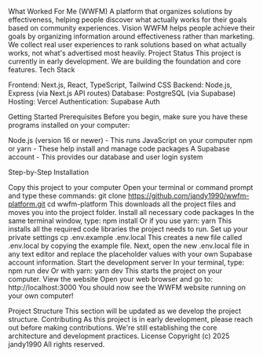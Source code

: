 What Worked For Me (WWFM)
A platform that organizes solutions by effectiveness, helping people discover what actually works for their goals based on community experiences.
Vision
WWFM helps people achieve their goals by organizing information around effectiveness rather than marketing. We collect real user experiences to rank solutions based on what actually works, not what's advertised most heavily.
Project Status
This project is currently in early development. We are building the foundation and core features.
Tech Stack

Frontend: Next.js, React, TypeScript, Tailwind CSS
Backend: Node.js, Express (via Next.js API routes)
Database: PostgreSQL (via Supabase)
Hosting: Vercel
Authentication: Supabase Auth

Getting Started
Prerequisites
Before you begin, make sure you have these programs installed on your computer:

Node.js (version 16 or newer) - This runs JavaScript on your computer
npm or yarn - These help install and manage code packages
A Supabase account - This provides our database and user login system

Step-by-Step Installation

Copy this project to your computer
Open your terminal or command prompt and type these commands:
git clone https://github.com/jandy1990/wwfm-platform.git
cd wwfm-platform
This downloads all the project files and moves you into the project folder.
Install all necessary code packages
In the same terminal window, type:
npm install
Or if you use yarn:
yarn
This installs all the required code libraries the project needs to run.
Set up your private settings
cp .env.example .env.local
This creates a new file called .env.local by copying the example file.
Next, open the new .env.local file in any text editor and replace the placeholder values with your own Supabase account information.
Start the development server
In your terminal, type:
npm run dev
Or with yarn:
yarn dev
This starts the project on your computer.
View the website
Open your web browser and go to:
http://localhost:3000
You should now see the WWFM website running on your own computer!

Project Structure
This section will be updated as we develop the project structure.
Contributing
As this project is in early development, please reach out before making contributions. We're still establishing the core architecture and development practices.
License
Copyright (c) 2025 jandy1990
All rights reserved.
